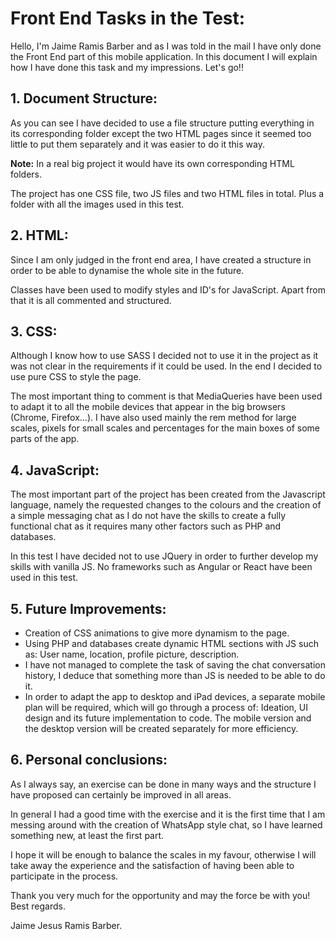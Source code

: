 # Front End Tasks in the Test:

Hello, I'm Jaime Ramis Barber and as I was told in the mail I have only done the Front End part of this mobile application. In this document I will explain how I have done this task and my impressions.  Let's go!!

## 1. Document Structure:

As you can see I have decided to use a file structure putting everything in its corresponding folder except the two HTML pages since it seemed too little to put them separately and it was easier to do it this way.

**Note:** In a real big project it would have its own corresponding HTML folders.

The project has one CSS file, two JS files and two HTML files in total. Plus a folder with all the images used in this test.

## 2. HTML:

Since I am only judged in the front end area, I have created a structure in order to be able to dynamise the whole site in the future.

Classes have been used to modify styles and ID's for JavaScript. Apart from that it is all commented and structured.

## 3. CSS:

Although I know how to use SASS I decided not to use it in the project as it was not clear in the requirements if it could be used. In the end I decided to use pure CSS to style the page. 

The most important thing to comment is that MediaQueries have been used to adapt it to all the mobile devices that appear in the big browsers (Chrome, Firefox...). I have also used mainly the rem method for large scales, pixels for small scales and percentages for the main boxes of some parts of the app.



## 4. JavaScript:

The most important part of the project has been created from the Javascript language, namely the requested changes to the colours and the creation of a simple messaging chat as I do not have the skills to create a fully functional chat as it requires many other factors such as PHP and databases.

In this test I have decided not to use JQuery in order to further develop my skills with vanilla JS. No frameworks such as Angular or React have been used in this test.



## 5. Future Improvements:

- Creation of CSS animations to give more dynamism to the page.
- Using PHP and databases create dynamic HTML sections with JS such as: User name, location, profile picture, description.
- I have not managed to complete the task of saving the chat conversation history, I deduce that something more than JS is needed to be able to do it.
- In order to adapt the app to desktop and iPad devices, a separate mobile plan will be required, which will go through a process of: Ideation, UI design and its future implementation to code. The mobile version and the desktop version will be created separately for more efficiency.



## 6. Personal conclusions:

As I always say, an exercise can be done in many ways and the structure I have proposed can certainly be improved in all areas. 

In general I had a good time with the exercise and it is the first time that I am messing around with the creation of WhatsApp style chat, so I have learned something new, at least the first part. 

I hope it will be enough to balance the scales in my favour, otherwise I will take away the experience and the satisfaction of having been able to participate in the process. 

Thank you very much for the opportunity and may the force be with you!
Best regards.

Jaime Jesus Ramis Barber.



